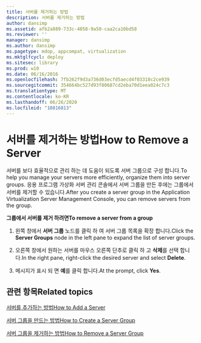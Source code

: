 ```yaml
---
title: 서버를 제거하는 방법
description: 서버를 제거하는 방법
author: dansimp
ms.assetid: afb2a889-733c-4058-9a50-caa2ca10bd58
ms.reviewer: ''
manager: dansimp
ms.author: dansimp
ms.pagetype: mdop, appcompat, virtualization
ms.mktglfcycl: deploy
ms.sitesec: library
ms.prod: w10
ms.date: 06/16/2016
ms.openlocfilehash: 7fb262f9d3a736d03ecfd5aecd4f03318c2ce939
ms.sourcegitcommit: 354664bc527d93f80687cd2eba70d1eea024c7c3
ms.translationtype: MT
ms.contentlocale: ko-KR
ms.lasthandoff: 06/26/2020
ms.locfileid: "10816813"
---
```

# <span data-ttu-id="10340-103">서버를 제거하는 방법</span><span class="sxs-lookup"><span data-stu-id="10340-103">How to Remove a Server</span></span>


<span data-ttu-id="10340-104">서버를 보다 효율적으로 관리 하는 데 도움이 되도록 서버 그룹으로 구성 합니다.</span><span class="sxs-lookup"><span data-stu-id="10340-104">To help you manage your servers more efficiently, organize them into server groups.</span></span> <span data-ttu-id="10340-105">응용 프로그램 가상화 서버 관리 콘솔에서 서버 그룹을 만든 후에는 그룹에서 서버를 제거할 수 있습니다.</span><span class="sxs-lookup"><span data-stu-id="10340-105">After you create a server group in the Application Virtualization Server Management Console, you can remove servers from the group.</span></span>

**<span data-ttu-id="10340-106">그룹에서 서버를 제거 하려면</span><span class="sxs-lookup"><span data-stu-id="10340-106">To remove a server from a group</span></span>**

1.  <span data-ttu-id="10340-107">왼쪽 창에서 **서버 그룹** 노드를 클릭 하 여 서버 그룹 목록을 확장 합니다.</span><span class="sxs-lookup"><span data-stu-id="10340-107">Click the **Server Groups** node in the left pane to expand the list of server groups.</span></span>

2.  <span data-ttu-id="10340-108">오른쪽 창에서 원하는 서버를 마우스 오른쪽 단추로 클릭 하 고 **삭제**를 선택 합니다.</span><span class="sxs-lookup"><span data-stu-id="10340-108">In the right pane, right-click the desired server and select **Delete**.</span></span>

3.  <span data-ttu-id="10340-109">메시지가 표시 되 면 **예**를 클릭 합니다.</span><span class="sxs-lookup"><span data-stu-id="10340-109">At the prompt, click **Yes**.</span></span>

## <span data-ttu-id="10340-110">관련 항목</span><span class="sxs-lookup"><span data-stu-id="10340-110">Related topics</span></span>


[<span data-ttu-id="10340-111">서버를 추가하는 방법</span><span class="sxs-lookup"><span data-stu-id="10340-111">How to Add a Server</span></span>](how-to-add-a-server.md)

[<span data-ttu-id="10340-112">서버 그룹을 만드는 방법</span><span class="sxs-lookup"><span data-stu-id="10340-112">How to Create a Server Group</span></span>](how-to-create-a-server-group.md)

[<span data-ttu-id="10340-113">서버 그룹을 제거하는 방법</span><span class="sxs-lookup"><span data-stu-id="10340-113">How to Remove a Server Group</span></span>](how-to-remove-a-server-group.md)

 

 





